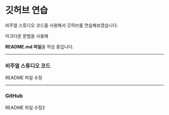 # 깃허브 연습

비주얼 스튜디오 코드를 사용해서 깃허브를 연습해보겠습니다.

마크다운 문법을 사용해

**README.md 파일**을 작성 중입니다.

------------------------------------------

### 비주얼 스튜디오 코드

README 파일 수정

------------------------------------------

### GitHub

README 파일 수정2
